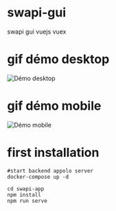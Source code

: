 # swapi-gui
swapi gui vuejs vuex


# gif démo desktop
![Démo desktop](https://evifere.github.io/swapi-gui/desktop_demo.gif)


# gif démo mobile
![Démo mobile](https://evifere.github.io/swapi-gui/mobile_demo.gif)


# first installation


```shell
#start backend appolo server
docker-compose up -d

cd swapi-app
npm install
npm run serve

```